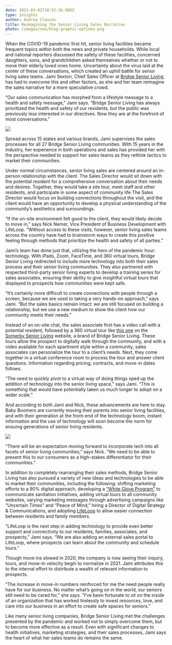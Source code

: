 ```yaml
---
date: 2021-03-01T18:52:36.985Z
type: insights
author: Andrea Clauson
title: Reimagining the Senior Living Sales Narrative
photo: /images/cms/blog-graphic-options.png
---
```

When the COVID-19 pandemic first hit, senior living facilities became frequent topics within both the news and private households. While local and national reporters discussed the safety of these facilities, concerned daughters, sons, and grandchildren asked themselves whether or not to move their elderly loved ones home. Uncertainty about the virus laid at the center of these conversations, which created an uphill battle for senior living sales teams. Jami Sexton, Chief Sales Officer at [Bridge Senior Living](https://bridgeseniorliving.com/), has had to overcome this and other factors, as she and her team reimagine the sales narrative for a more speculative crowd.

“Our sales communication has morphed from a lifestyle message to a health and safety message,” Jami says. “Bridge Senior Living has always prioritized the health and safety of our residents, but the public was previously less interested in our directives. Now they are at the forefront of most conversations.” 

![](/images/cms/2.png)

Spread across 15 states and various brands, Jami supervises the sales processes for all 27 Bridge Senior Living communities. With 15 years in the industry, her experience in both operations and sales has provided her with the perspective needed to support her sales teams as they rethink tactics to market their communities. 

Under normal circumstances, senior living sales are centered around an in-person relationship with the client.  The Sales Director would sit down with the potential resident for a comprehensive conversation about their needs and desires. Together, they would take a site tour, meet staff and other residents, and participate in some aspect of community life The Sales Director would focus on building connections throughout the visit, and the client would have an opportunity to develop a physical understanding of the community’s aesthetics and surroundings. 

“If the on-site environment felt good to the client, they would likely decide to move in,” says Nick Nemer, Vice President of Business Development with LifeLoop. “Without access to these visits, however, senior living sales teams across the country have had to brainstorm ways to create this positive feeling through methods that prioritize the health and safety of all parties.”

Jami’s team has done just that, utilizing the hero of the pandemic hour: technology. With iPads, Zoom, FaceTime, and 360 virtual tours, Bridge Senior Living redirected to include more technology into both their sales process and their senior living communities. They also partnered with respected third-party senior living experts to develop a training series for sales associates, ensuring their ability to give insightful virtual tours that displayed to prospects how communities were kept safe.

“It’s certainly more difficult to create connections with people through a screen, because we are used to taking a very hands-on approach,” says Jami. “But the sales basics remain intact: we are still focused on building a relationship, but we use a new medium to show the client how our community meets their needs.”

Instead of an on-site chat, the sales associate first has a video call with a potential resident, followed by a 360 virtual tour like [this one](https://www.somerbyseniorliving.com/somerby-lake-nona-360-tours/) on the [Somerby Senior Living](https://www.somerbyseniorliving.com/) website, a brand of Bridge Senior Living. These tours allow the prospect to digitally walk through the community, and with a video available for each apartment style within a community, sales associates can personalize the tour to a client’s needs. Next, they come together in a virtual conference room to process the tour and answer client questions. Information regarding pricing, contracts, and move-in dates follows.

“The need to quickly pivot to a virtual way of doing things sped up the addition of technology into the senior living space,” says Jami. “This is something that would have potentially taken us much longer to adopt on a wider scale.”

And according to both Jami and Nick, these advancements are here to stay. Baby Boomers are currently moving their parents into senior living facilities, and with their generation at the front-end of the technology boom, instant information and the use of technology will soon become the norm for ensuing generations of senior living residents. 

![](/images/cms/1.png)

“There will be an expectation moving forward to incorporate tech into all facets of senior living communities,” says Nick. “We need to be able to present this to our consumers as a high-stakes differentiator for their communities.”

In addition to completely rearranging their sales methods, Bridge Senior Living has also pursued a variety of new ideas and technologies to be able to market their communities, including the following: shifting marketing efforts to a 90% digital approach, developing a [“White Glove Program”](https://bridgeseniorliving.com/app/uploads/2020/06/White-Glove-Program_Electostatic-Sprayer.pdf) to communicate sanitation initiatives, adding virtual tours to all community websites, varying marketing messages through advertising campaigns like “Uncertain Times” and “Peace of Mind,” hiring a Director of Digital Strategy & Communications, and adopting [LifeLoop](https://ourlifeloop.com/benefits) to allow easier connection between residents and family members. 

“LifeLoop is the next step in adding technology to provide even better support and connectivity to our residents, families, associates, and prospects,” Jami says. “We are also adding an external sales portal to LifeLoop, where prospects can learn about the community and schedule tours.”

Though move ins slowed in 2020, the company is now seeing their inquiry, tours, and move-in velocity begin to normalize in 2021. Jami attributes this to the internal effort to distribute a wealth of relevant information to prospects. 

“The increase in move-in numbers reinforced for me the need people really have for our business. No matter what’s going on in the world, our seniors still need to be cared for,” she says. “I’ve been fortunate to sit on the inside of an organization that has worked tirelessly to invest resources, love, and care into our business in an effort to create safe spaces for seniors.”

Like many senior living companies, Bridge Senior Living met the challenges presented by the pandemic and worked not to simply overcome them, but to become more effective as a result. Even with significant changes to health initiatives, marketing strategies, and their sales processes, Jami says the heart of what her sales teams do remains the same.